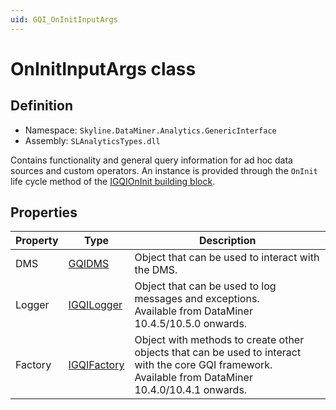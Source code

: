 ```yaml
---
uid: GQI_OnInitInputArgs
---
```


# OnInitInputArgs class

## Definition

- Namespace: `Skyline.DataMiner.Analytics.GenericInterface`
- Assembly: `SLAnalyticsTypes.dll`

Contains functionality and general query information for ad hoc data sources and custom operators. An instance is provided through the `OnInit` life cycle method of the [IGQIOnInit building block](xref:GQI_IGQIOnInit).

## Properties

| Property | Type | Description |
|----------|------|-------------|
| DMS | [GQIDMS](xref:GQI_GQIDMS) | Object that can be used to interact with the DMS.<!-- RN 35701 --> |
| Logger | [IGQILogger](xref:GQI_IGQILogger) | Object that can be used to log messages and exceptions.<br>Available from DataMiner 10.4.5/10.5.0 onwards. |
| Factory | [IGQIFactory](xref:GQI_IGQIFactory) | Object with methods to create other objects that can be used to interact with the core GQI framework.<br>Available from DataMiner 10.4.0/10.4.1 onwards.<!-- RN 37806 --> |
